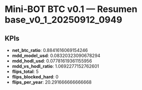 # Mini-BOT BTC v0.1 — Resumen base_v0_1_20250912_0949

## KPIs
- **net_btc_ratio**: 0.8841616069154246
- **mdd_model_usd**: 0.08320323090678294
- **mdd_hodl_usd**: 0.07781619361155956
- **mdd_vs_hodl_ratio**: 1.0692277152762601
- **flips_total**: 5
- **flips_blocked_hard**: 0
- **flips_per_year**: 20.291666666666668

